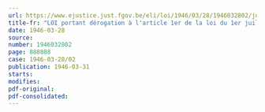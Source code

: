 ```yaml
---
url: https://www.ejustice.just.fgov.be/eli/loi/1946/03/28/1946032802/justel
title-fr: "LOI portant dérogation à l'article 1er de la loi du 1er juillet 1893 relative aux effets de la dissolution des chambres à l'égard des projets de loi antérieurement déposés"
date: 1946-03-28
source:
number: 1946032802
page: 888888
case: 1946-03-28/02
publication: 1946-03-31
starts:
modifies:
pdf-original:
pdf-consolidated:
---
```



